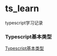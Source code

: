 <!--
 * @Description: In User Settings Edit
 * @Author: your name
 * @Date: 2019-08-31 19:55:30
 * @LastEditTime: 2019-09-01 21:25:08
 * @LastEditors: Please set LastEditors
 -->
# ts_learn
typescript学习记录

### Typescript基本类型
[Typescript基本类型](https://github.com/liangchaofei/ts_learn/blob/master/basic/README.md)
